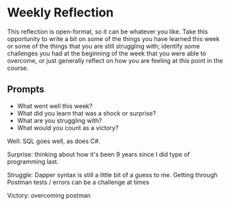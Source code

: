 # Weekly Reflection
This reflection is open-format, so it can be whatever you like. Take this opportunity to write a bit on some of the things you have learned this week or some of the things that you are still struggling with; identify some challenges you had at the beginning of the week that you were able to overcome, or just generally reflect on how you are feeling at this point in the course.

## Prompts
- What went well this week?
- What did you learn that was a shock or surprise?
- What are you struggling with?
- What would you count as a victory?


Well: SQL goes well, as does C#.

Surprise: thinking about how it's been 9 years since I did type of programming last.

Struggle: Dapper syntax is still a little bit of a guess to me. Getting through Postman tests / errors can be a challenge at times

Victory: overcoming postman
